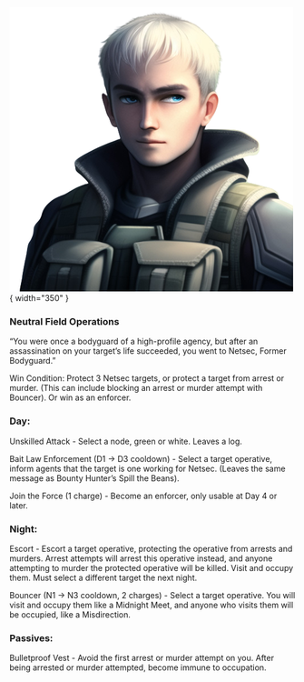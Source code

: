 ![formerbodyguard.png](Images/formerbodyguard.png){ width="350" }

### **Neutral Field Operations**

“You were once a bodyguard of a high-profile agency, but after an assassination on your target’s life succeeded, you went to Netsec, Former Bodyguard.”

Win Condition: Protect 3 Netsec targets, or protect a target from arrest or murder. (This can include blocking an arrest or murder attempt with Bouncer). Or win as an enforcer.

### **Day:**

Unskilled Attack - Select a node, green or white. Leaves a log.

Bait Law Enforcement (D1 -> D3 cooldown) - Select a target operative, inform agents that the target is one working for Netsec. (Leaves the same message as Bounty Hunter’s Spill the Beans).

Join the Force (1 charge) - Become an enforcer, only usable at Day 4 or later.

### **Night:**

Escort - Escort a target operative, protecting the operative from arrests and murders. Arrest attempts will arrest this operative instead, and anyone attempting to murder the protected operative will be killed. Visit and occupy them. Must select a different target the next night.

Bouncer (N1 -> N3 cooldown, 2 charges) - Select a target operative. You will visit and occupy them like a Midnight Meet, and anyone who visits them will be occupied, like a Misdirection.

### **Passives:**

Bulletproof Vest - Avoid the first arrest or murder attempt on you. After being arrested or murder attempted, become immune to occupation.